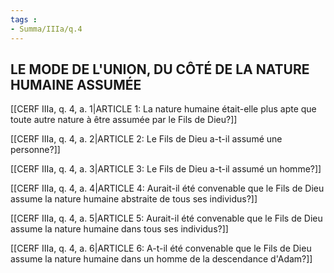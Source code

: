 ```yaml
---
tags : 
- Summa/IIIa/q.4
---
```


## LE MODE DE L'UNION, DU CÔTÉ DE LA NATURE HUMAINE ASSUMÉE

[[CERF IIIa, q. 4, a. 1|ARTICLE 1: La nature humaine était-elle plus apte que toute autre nature à être assumée par le Fils de Dieu?]]

[[CERF IIIa, q. 4, a. 2|ARTICLE 2: Le Fils de Dieu a-t-il assumé une personne?]]

[[CERF IIIa, q. 4, a. 3|ARTICLE 3: Le Fils de Dieu a-t-il assumé un homme?]]

[[CERF IIIa, q. 4, a. 4|ARTICLE 4: Aurait-il été convenable que le Fils de Dieu assume la nature humaine abstraite de tous ses individus?]]

[[CERF IIIa, q. 4, a. 5|ARTICLE 5: Aurait-il été convenable que le Fils de Dieu assume la nature humaine dans tous ses individus?]]

[[CERF IIIa, q. 4, a. 6|ARTICLE 6: A-t-il été convenable que le Fils de Dieu assume la nature humaine dans un homme de la descendance d'Adam?]]

